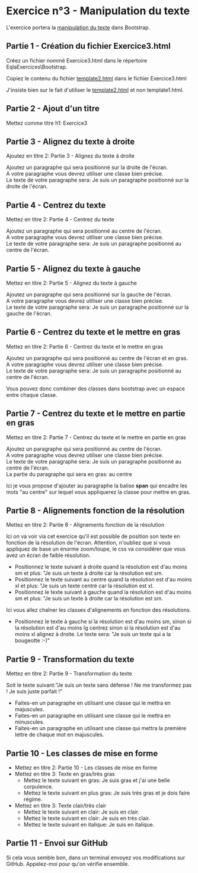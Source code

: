 # Exercice n°3 - Manipulation du texte
L'exercice portera la [manipulation du texte](/Theorie/README.md#vi-manipulation-du-texte "Manipulation du texte dans le cours") dans Bootstrap.

## Partie 1 - Création du fichier Exercice3.html
Créez un fichier nommé Exercice3.html dans le répertoire EqlaExercices\Bootstrap.  

Copiez le contenu du fichier [template2.html](/Exercices/Templates/template2.html?raw=1) dans le fichier Exercice3.html

J'insiste bien sur le fait d'utiliser le [template2.html](/Exercices/Templates/template2.html?raw=1) et non template1.html.
## Partie 2 - Ajout d'un titre
Mettez comme titre h1: Exercice3

## Partie 3 - Alignez du texte à droite
Ajoutez en titre 2: Partie 3 - Alignez du texte à droite

Ajoutez un paragraphe qui sera positionné sur la droite de l'écran.  
A votre paragraphe vous devrez utiliser une classe bien précise.  
Le texte de votre paragraphe sera: Je suis un paragraphe positionné sur la droite de l'écran.

## Partie 4 - Centrez du texte
Mettez en titre 2: Partie 4 - Centrez du texte

Ajoutez un paragraphe qui sera positionné au centre de l'écran.  
A votre paragraphe vous devrez utiliser une classe bien précise.  
Le texte de votre paragraphe sera: Je suis un paragraphe positionné au centre de l'écran.

## Partie 5 - Alignez du texte à gauche
Mettez en titre 2: Partie 5 - Alignez du texte à gauche

Ajoutez un paragraphe qui sera positionné sur la gauche de l'écran.  
A votre paragraphe vous devrez utiliser une classe bien précise.  
Le texte de votre paragraphe sera: Je suis un paragraphe positionné sur la gauche de l'écran.

## Partie 6 - Centrez du texte et le mettre en gras
Mettez en titre 2: Partie 6 - Centrez du texte et le mettre en gras

Ajoutez un paragraphe qui sera positionné au centre de l'écran et en gras.  
A votre paragraphe vous devrez utiliser une classe bien précise.  
Le texte de votre paragraphe sera: Je suis un paragraphe positionné au centre de l'écran.  

Vous pouvez donc combiner des classes dans bootstrap avec un espace entre chaque classe.

## Partie 7 - Centrez du texte et le mettre en partie en gras
Mettez en titre 2: Partie 7 - Centrez du texte et le mettre en partie en gras

Ajoutez un paragraphe qui sera positionné au centre de l'écran.  
A votre paragraphe vous devrez utiliser une classe bien précise.  
Le texte de votre paragraphe sera: Je suis un paragraphe positionné au centre de l'écran.  
La partie du paragraphe qui sera en gras: au centre  

Ici je vous propose d'ajouter au paragraphe la balise **span** qui encadre les mots "au centre" sur lequel vous appliquerez la classe pour mettre en gras.

## Partie 8 - Alignements fonction de la résolution
Mettez en titre 2: Partie 8 - Alignements fonction de la résolution

Ici on va voir via cet exercice qu'il est possible de position son texte en fonction de la résolution de l'écran. Attention, n'oubliez que si vous appliquez de base un énorme zoom/loupe, le css va considérer que vous avez un écran de faible résolution.

- Positionnez le texte suivant à droite quand la résolution est d'au moins sm et plus: "Je suis un texte à droite car la résolution est sm.
- Positionnez le texte suivant au centre quand la résolution est d'au moins xl et plus: "Je suis un texte centré car la résolution est xl.
- Positionnez le texte suivant à gauche quand la résolution est d'au moins sm et plus: "Je suis un texte à droite car la résolution est sm.

Ici vous allez chaîner les classes d'alignements en fonction des résolutions.

- Positionnez le texte à gauche si la résolution est d'au moins sm, sinon si la résolution est d'au moins lg centrez sinon si la résolution est d'au moins xl alignez à droite. Le texte sera: "Je suis un texte qui a la bougeotte :-)"

## Partie 9 - Transformation du texte
Mettez en titre 2: Partie 9 - Transformation du texte

Soit le texte suivant:"Je suis un texte sans défense ! Ne me transformez pas ! Je suis juste parfait !"

- Faites-en un paragraphe en utilisant une classe qui le mettra en majuscules.
- Faites-en un paragraphe en utilisant une classe qui le mettra en minuscules.
- Faites-en un paragraphe en utilisant une classe qui mettra la première lettre de chaque mot en majuscules.

## Partie 10 - Les classes de mise en forme
- Mettez en titre 2: Partie 10 - Les classes de mise en forme
- Mettez en titre 3: Texte en gras/très gras
    - Mettez le texte suivant en gras: Je suis gras et j'ai une belle corpulence.
    - Mettez le texte suivant en plus gras: Je suis très gras et je dois faire régime.
- Mettez en titre 3: Texte clair/très clair
    - Mettez le texte suivant en clair: Je suis en clair.
    - Mettez le texte suivant en clair: Je suis en très clair.
    - Mettez le texte suivant en italique: Je suis en italique.

## Partie 11 - Envoi sur GitHub
Si cela vous semble bon, dans un terminal envoyez vos modifications sur GitHub.
Appelez-moi pour qu'on vérifie ensemble.

<!--
<script>alert("hello world");</script>
-->